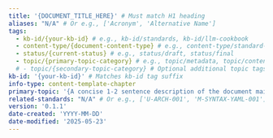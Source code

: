 ```yaml
---
title: '{DOCUMENT_TITLE_HERE}' # Must match H1 heading
aliases: "N/A" # Or e.g., ['Acronym', 'Alternative Name']
tags:
  - kb-id/{your-kb-id} # e.g., kb-id/standards, kb-id/llm-cookbook
  - content-type/{document-content-type} # e.g., content-type/standard-document, content-type/llm-recipe. See U-METADATA-FRONTMATTER-RULES-001 for full list.
  - status/{current-status} # e.g., status/draft, status/final
  - topic/{primary-topic-category} # e.g., topic/metadata, topic/content-generation
  # - topic/{secondary-topic-category} # Optional additional topic tags
kb-id: '{your-kb-id}' # Matches kb-id tag suffix
info-type: content-template-chapter
primary-topic: '{A concise 1-2 sentence description of the document main subject matter or purpose.}'
related-standards: "N/A" # Or e.g., ['U-ARCH-001', 'M-SYNTAX-YAML-001']
version: '0.1.1'
date-created: 'YYYY-MM-DD'
date-modified: '2025-05-23'
---
```


<!--
This is a canonical frontmatter template.
Replace placeholder values (e.g., {DOCUMENT_TITLE_HERE}, {your-kb-id}) with actual data.
Refer to U-METADATA-FRONTMATTER-RULES-001.md for detailed rules on populating each field.
The body of the document starts after this comment block.
--> 